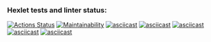 ### Hexlet tests and linter status:
[![Actions Status](https://github.com/newTimesNewRoman/frontend-project-44/workflows/hexlet-check/badge.svg)](https://github.com/newTimesNewRoman/frontend-project-44/actions)
[![Maintainability](https://api.codeclimate.com/v1/badges/be522eccd7ff920fac7d/maintainability)](https://codeclimate.com/github/newTimesNewRoman/frontend-project-44/maintainability)
[![asciicast](https://asciinema.org/a/G4fzDkdtRvtbg8GmntzNHdcOu.svg)](https://asciinema.org/a/G4fzDkdtRvtbg8GmntzNHdcOu)
[![asciicast](https://asciinema.org/a/6Gcsjq6oVpWf45ONtxqE4AX2M.svg)](https://asciinema.org/a/6Gcsjq6oVpWf45ONtxqE4AX2M)
[![asciicast](https://asciinema.org/a/pmLEwmV5IxkJltJp0MuNCgXO3.svg)](https://asciinema.org/a/pmLEwmV5IxkJltJp0MuNCgXO3)
[![asciicast](https://asciinema.org/a/hrN3gj740nQIxyfzRP5RUvv6N.svg)](https://asciinema.org/a/hrN3gj740nQIxyfzRP5RUvv6N)
[![asciicast](https://asciinema.org/a/8taPV0vzkQe9wZHKlDtffiuDP.svg)](https://asciinema.org/a/8taPV0vzkQe9wZHKlDtffiuDP)